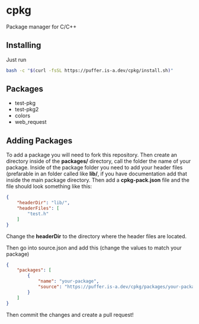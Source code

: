 # cpkg
Package manager for C/C++

## Installing
Just run
```bash
bash -c "$(curl -fsSL https://puffer.is-a.dev/cpkg/install.sh)"
```

## Packages
- test-pkg
- test-pkg2
- colors
- web_request

## Adding Packages
To add a package you will need to fork this repository. Then create an directory inside of the **packages/** directory, call the folder the name of your package. Inside of the package folder you need to add your header files (prefarable in an folder called like **lib/**, if you have documentation add that inside the main package directory. Then add a **cpkg-pack.json** file and the file should look something like this:

```json
{
    "headerDir": "lib/",
    "headerFiles": [
        "test.h"
    ]
}
```
Change the **headerDir** to the directory where the header files are located.

Then go into source.json and add this (change the values to match your package)

```json
{
    "packages": [
        {
            "name": "your-package",
            "source": "https://puffer.is-a.dev/cpkg/packages/your-package/cpkg-pack.json"
        }
    ]
}
```
Then commit the changes and create a pull request!

